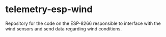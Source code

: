 # telemetry-esp-wind

Repository for the code on the ESP-8266 responsible to interface with the wind sensors and send data regarding wind conditions.
